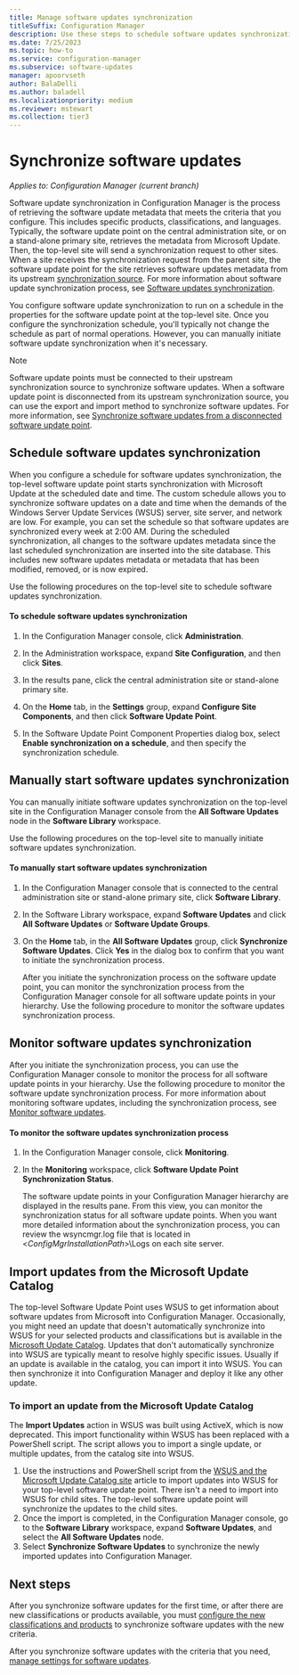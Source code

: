 ```yaml
---
title: Manage software updates synchronization
titleSuffix: Configuration Manager
description: Use these steps to schedule software updates synchronization, manually start software updates synchronization, and monitor software updates synchronization.
ms.date: 7/25/2023
ms.topic: how-to
ms.service: configuration-manager
ms.subservice: software-updates
manager: apoorvseth
author: BalaDelli
ms.author: baladell
ms.localizationpriority: medium
ms.reviewer: mstewart
ms.collection: tier3
---
```


#  <a name="BKMK_SUMSync"></a> Synchronize software updates

*Applies to: Configuration Manager (current branch)*

 Software update synchronization in Configuration Manager is the process of retrieving the software update metadata that meets the criteria that you configure. This includes specific products, classifications, and languages. Typically, the software update point on the central administration site, or on a stand-alone primary site, retrieves the metadata from Microsoft Update. Then, the top-level site will send a synchronization request to other sites. When a site receives the synchronization request from the parent site, the software update point for the site retrieves software updates metadata from its upstream [synchronization source](../plan-design/plan-for-software-updates.md#BKMK_SyncSource). For more information about software update synchronization process, see [Software updates synchronization](../understand/software-updates-introduction.md#BKMK_Synchronization).

You configure software update synchronization to run on a schedule in the properties for the software update point at the top-level site. Once you configure the synchronization schedule, you'll typically not change the schedule as part of normal operations. However, you can manually initiate software update synchronization when it's necessary.

  > [!NOTE]
  >  Software update points must be connected to their upstream synchronization source to synchronize software updates. When a software update point is disconnected from its upstream synchronization source, you can use the export and import method to synchronize software updates. For more information, see [Synchronize software updates from a disconnected software update point](synchronize-software-updates-disconnected.md).

## Schedule software updates synchronization
When you configure a schedule for software updates synchronization, the top-level software update point starts synchronization with Microsoft Update at the scheduled date and time. The custom schedule allows you to synchronize software updates on a date and time when the demands of the Windows Server Update Services (WSUS) server, site server, and network are low. For example, you can set the schedule so that software updates are synchronized every week at 2:00 AM. During the scheduled synchronization, all changes to the software updates metadata since the last scheduled synchronization are inserted into the site database. This includes new software updates metadata or metadata that has been modified, removed, or is now expired.

Use the following procedures on the top-level site to schedule software updates synchronization.

#### To schedule software updates synchronization

  1.  In the Configuration Manager console, click **Administration**.

  2.  In the Administration workspace, expand **Site Configuration**, and then click **Sites**.

  3.  In the results pane, click the central administration site or stand-alone primary site.

  4.  On the **Home** tab, in the **Settings** group, expand **Configure Site Components**, and then click **Software Update Point**.

  5.  In the Software Update Point Component Properties dialog box, select **Enable synchronization on a schedule**, and then specify the synchronization schedule.

## Manually start software updates synchronization
You can manually initiate software updates synchronization on the top-level site in the Configuration Manager console from the **All Software Updates** node in the **Software Library** workspace.

Use the following procedures on the top-level site to manually initiate software updates synchronization.

#### To manually start software updates synchronization

1. In the Configuration Manager console that is connected to the central administration site or stand-alone primary site, click **Software Library**.

2. In the Software Library workspace, expand **Software Updates** and click **All Software Updates** or **Software Update Groups**.

3. On the **Home** tab, in the **All Software Updates** group, click **Synchronize Software Updates**. Click **Yes** in the dialog box to confirm that you want to initiate the synchronization process.

   After you initiate the synchronization process on the software update point, you can monitor the synchronization process from the Configuration Manager console for all software update points in your hierarchy. Use the following procedure to monitor the software updates synchronization process.


## Monitor software updates synchronization
After you initiate the synchronization process, you can use the Configuration Manager console to monitor the process for all software update points in your hierarchy. Use the following procedure to monitor the software update synchronization process. For more information about monitoring software updates, including the synchronization process, see [Monitor software updates](../deploy-use/monitor-software-updates.md).

#### To monitor the software updates synchronization process

1. In the Configuration Manager console, click **Monitoring**.

2. In the **Monitoring** workspace, click **Software Update Point Synchronization Status**.

   The software update points in your Configuration Manager hierarchy are displayed in the results pane. From this view, you can monitor the synchronization status for all software update points. When you want more detailed information about the synchronization process, you can review the wsyncmgr.log file that is located in <*ConfigMgrInstallationPath*>\Logs on each site server.

## Import updates from the Microsoft Update Catalog

The top-level Software Update Point uses WSUS to get information about software updates from Microsoft into Configuration Manager. Occasionally, you might need an update that doesn't automatically synchronize into WSUS for your selected products and classifications but is available in the [Microsoft Update Catalog](https://catalog.update.microsoft.com). Updates that don't automatically synchronize into WSUS are typically meant to resolve highly specific issues. Usually if an update is available in the catalog, you can import it into WSUS. You can then synchronize it into Configuration Manager and deploy it like any other update.

### To import an update from the Microsoft Update Catalog

The **Import Updates** action in WSUS was built using ActiveX, which is now deprecated. This import functionality within WSUS has been replaced with a PowerShell script. The script allows you to import a single update, or multiple updates, from the catalog site into WSUS.

1. Use the instructions and PowerShell script from the [WSUS and the Microsoft Update Catalog site](/windows-server/administration/windows-server-update-services/manage/wsus-and-the-catalog-site) article to import updates into WSUS for your top-level software update point. There isn't a need to import into WSUS for child sites. The top-level software update point will synchronize the updates to the child sites.
1. Once the import is completed, in the Configuration Manager console, go to the **Software Library** workspace, expand **Software Updates**, and select the **All Software Updates** node.
1. Select **Synchronize Software Updates** to synchronize the newly imported updates into Configuration Manager.


## Next steps
After you synchronize software updates for the first time, or after there are new classifications or products available, you must [configure the new classifications and products](configure-classifications-and-products.md) to synchronize software updates with the new criteria.

After you synchronize software updates with the criteria that you need, [manage settings for software updates](manage-settings-for-software-updates.md).
